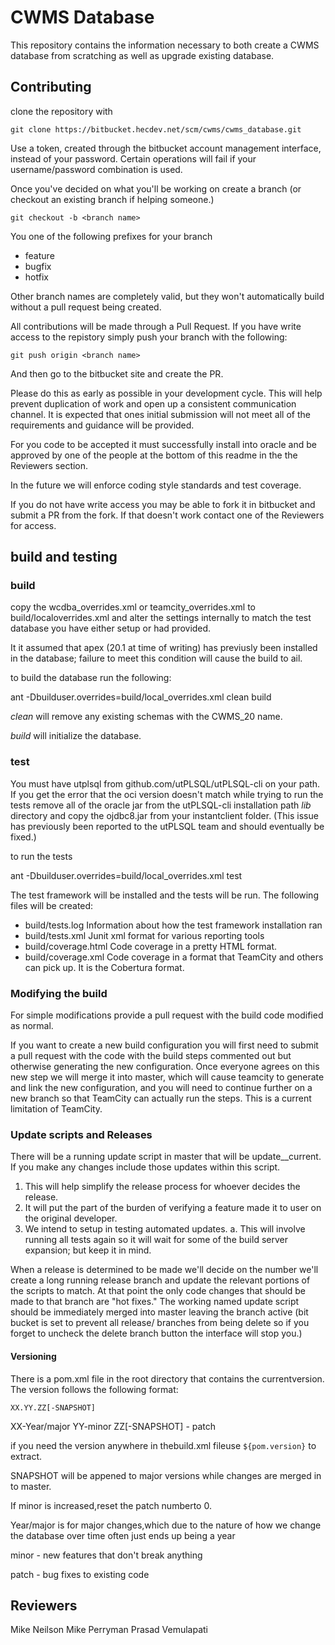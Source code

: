 # CWMS Database

This repository contains the information necessary to both create a CWMS database from scratching as well as upgrade existing database.

## Contributing

clone the repository with 

    git clone https://bitbucket.hecdev.net/scm/cwms/cwms_database.git

Use a token, created through the bitbucket account management interface, instead of your password. Certain operations will fail if your username/password combination is used.

Once you've decided on what you'll be working on create a branch (or checkout an existing branch if helping someone.)

    git checkout -b <branch name>

You one of the following prefixes for your branch

- feature
- bugfix
- hotfix

Other branch names are completely valid, but they won't automatically build without a pull request being created.

All contributions will be made through a Pull Request. If you have write access to the repistory simply push your branch with the following:

    git push origin <branch name>

And then go to the bitbucket site and create the PR. 

Please do this as early as possible in your development cycle. This will help prevent duplication of work and open up a consistent communication channel. It is expected that ones initial submission will not meet all of the requirements and guidance will be provided.

For you code to be accepted it must successfully install into oracle and be approved by one of the people at the bottom of this readme in the the Reviewers section.

In the future we will enforce coding style standards and test coverage. 

If you do not have write access you may be able to fork it in bitbucket and submit a PR from the fork. If that doesn't work contact one of the Reviewers for access.


## build and testing

### build

copy the wcdba_overrides.xml or teamcity_overrides.xml to build/localoverrides.xml and alter the settings internally to match the test database you have either setup or had provided.

It it assumed that apex (20.1 at time of writing) has previusly been installed in the database; failure to meet this condition will cause the build to ail.

to build the database run the following:

   ant -Dbuilduser.overrides=build/local_overrides.xml clean build

*clean* will remove any existing schemas with the CWMS_20 name.

*build* will initialize the database.


### test

You must have utplsql from github.com/utPLSQL/utPLSQL-cli on your path. 
If you get the error that the oci version doesn't match while trying to run the tests remove all of the oracle jar from the utPLSQL-cli installation path *lib* directory and copy the ojdbc8.jar from your instantclient folder. (This issue has previously been reported to the utPLSQL team and should eventually be fixed.)

to run the tests 

   ant -Dbuilduser.overrides=build/local_overrides.xml test

The test framework will be installed and the tests will be run. The following files will be created:

- build/tests.log Information about how the test framework installation ran
- build/tests.xml Junit xml format for various reporting tools
- build/coverage.html Code coverage in a pretty HTML format.
- build/coverage.xml Code coverage in a format that TeamCity and others can pick up. It is the Cobertura format.

### Modifying the build

For simple modifications provide a pull request with the build code modified as normal.

If you want to create a new build configuration you will first need to submit a pull request with the code with the build steps commented out but otherwise generating the new configuration. 
Once everyone agrees on this new step we will merge it into master, which will cause teamcity to generate and link the new configuration, and you will need to continue further on a new branch so that TeamCity can actually run the steps. This is a current limitation of TeamCity. 


### Update scripts and Releases

There will be a running update script in master that will be update_<last release>_current. If you make any changes include those updates within this script.

1. This will help simplify the release process for whoever decides the release.
1. It will put the part of the burden of verifying a feature made it to user on the original developer.
1. We intend to setup in testing automated updates.
  a. This will involve running all tests again so it will wait for some of the build server expansion; but keep it in mind.

When a release is determined to be made we'll decide on the number we'll create a long running release branch and update the relevant portions of the scripts to match. At that point the only code changes that should be made to that branch are "hot fixes." The working named update script should be immediately merged into master leaving the branch active (bit bucket is set to prevent all release/ branches from being delete so if you forget to uncheck the delete branch button the interface will stop you.)

#### Versioning

There is a pom.xml file in the root directory that contains the currentversion. The version follows the following format:

    XX.YY.ZZ[-SNAPSHOT] 

XX-Year/major
YY-minor
ZZ[-SNAPSHOT] - patch

if you need the version anywhere in thebuild.xml fileuse `${pom.version}` to extract.

SNAPSHOT will be appened to major versions while changes are merged in to master.

If minor is increased,reset the patch numberto 0.

Year/major is for major changes,which due to the nature of how we change the database over time often just ends up being a year

minor - new features that don't break anything

patch - bug fixes to existing code

## Reviewers

Mike Neilson
Mike Perryman
Prasad Vemulapati

